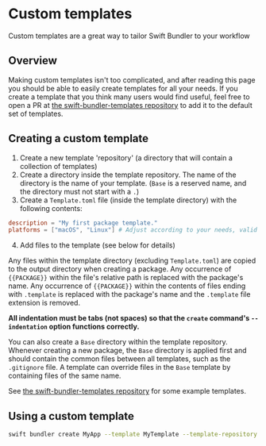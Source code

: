 # Custom templates

Custom templates are a great way to tailor Swift Bundler to your workflow

## Overview

Making custom templates isn't too complicated, and after reading this page you should be able to easily create templates for all your needs. If you create a template that you think many users would find useful, feel free to open a PR at [the swift-bundler-templates repository](https://github.com/stackotter/swift-bundler-templates) to add it to the default set of templates.

## Creating a custom template

1. Create a new template 'repository' (a directory that will contain a collection of templates)
2. Create a directory inside the template repository. The name of the directory is the name of your template. (`Base` is a reserved name, and the directory must not start with a `.`)
3. Create a `Template.toml` file (inside the template directory) with the following contents:

```toml
description = "My first package template."
platforms = ["macOS", "Linux"] # Adjust according to your needs, valid values are `macOS` and `Linux` (for the future)
```
4. Add files to the template (see below for details)

Any files within the template directory (excluding `Template.toml`) are copied to the output directory when creating a package. Any occurrence of `{{PACKAGE}}` within the file's relative path is replaced with the package's name. Any occurrence of `{{PACKAGE}}` within the contents of files ending with `.template` is replaced with the package's name and the `.template` file extension is removed.

**All indentation must be tabs (not spaces) so that the `create` command's `--indentation` option functions correctly.**

You can also create a `Base` directory within the template repository. Whenever creating a new package, the `Base` directory is applied first and should contain the common files between all templates, such as the `.gitignore` file. A template can override files in the `Base` template by containing files of the same name.

See [the swift-bundler-templates repository](https://github.com/stackotter/swift-bundler-templates) for some example templates.

## Using a custom template

```sh
swift bundler create MyApp --template MyTemplate --template-repository /path/to/TemplateRepository
```
